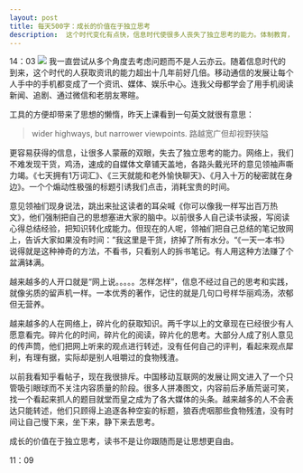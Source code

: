 ```yaml
---
layout: post
title: 每天500字：成长的价值在于独立思考
description:  这个时代变化有点快，信息时代使很多人丧失了独立思考的能力。体制教育，又让学生变成流水线上产物。很多人终其一生都摆脱不了思想牢笼的禁锢。
---
```


14：03
![][image-1]
我一直尝试从多个角度去考虑问题而不是人云亦云。随着信息时代的到来，这个时代的人获取资讯的能力超出十几年前好几倍。移动通信的发展让每个人手中的手机都变成了一个资讯、媒体、娱乐中心。连我父母都学会了用手机阅读新闻、追剧、通过微信和老朋友寒暄。

工具的方便却带来了思想的懒惰，昨天上课看到一句英文就很有意思：
> wider highways, but narrower viewpoints.
> 路越宽广但却视野狭隘

更容易获得的信息，让很多人蒙蔽的双眼，失去了独立思考的能力。网络上，我们不难发现干货，鸡汤，速成的自媒体文章铺天盖地，各路头戴光环的意见领袖声嘶力竭。《七天拥有1万词汇》、《三天就能和老外愉快聊天》、《月入十万的秘密就在身边》。一个个煽动性极强的标题引诱我们点击，消耗宝贵的时间。

意见领袖们现身说法，跳出来扯这读者的耳朵喊《你可以像我一样写出百万热文》，他们强制把自己的思想塞进大家的脑中。以前很多人自己读书读报，写阅读心得总结经验，把知识转化成能力。但现在的人呢，领袖们把自己总结的笔记放网上，告诉大家如果没有时间：”我这里是干货，挤掉了所有水分。“《一天一本书》说得就是这种神奇的方法，不看书，只看别人的拆书笔记。有人用这种方法赚了个盆满钵满。

越来越多的人开口就是“网上说。。。。。怎样怎样”，信息不经过自己的思考和实践，就像劣质的留声机一样。一本优秀的著作，记住的就是几句口号样华丽鸡汤，浓郁但无营养。

越来越多的人在网络上，碎片化的获取知识。两千字以上的文章现在已经很少有人愿意看完。碎片化的时间，碎片化的阅读，碎片化的思考。大部分人成了别人意见的传声筒，他们把网上听来的观点进行转述，没有任何自己的评判，看起来观点犀利，有理有据，实际却是别人咀嚼过的食物残渣。

以前我看知乎看帖子，现在我很排斥。中国移动互联网的发展让网文进入了一个只管吸引眼球而不关注内容质量的阶段。很多人拼凑图文，内容前后矛盾荒诞可笑，找一个看起来抓人的题目就堂而皇之成为了各大媒体的头条。越来越多的人不会表达只能转述，他们只顾得上追逐各种空妄的标题，狼吞虎咽那些食物残渣，没有时间让自己慢下来，坐下来，静下来去思考。

成长的价值在于独立思考，读书不是让你跟随而是让思想更自由。

11：09

[image-1]:	http://ovk08s2sq.bkt.clouddn.com/20170915150544067458032.png